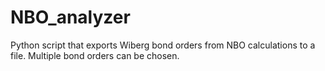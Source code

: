 # NBO_analyzer
Python script that exports Wiberg bond orders from NBO calculations to a file. Multiple bond orders can be chosen.
